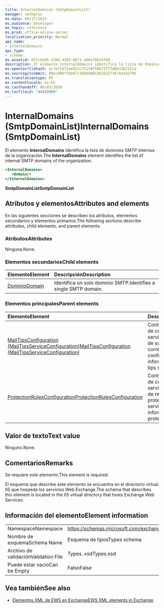 ```yaml
---
title: InternalDomains (SmtpDomainList)
manager: sethgros
ms.date: 09/17/2015
ms.audience: Developer
ms.topic: reference
ms.prod: office-online-server
localization_priority: Normal
api_name:
- InternalDomains
api_type:
- schema
ms.assetid: 0f2cbb05-338d-4302-8871-a06e78b33f98
description: El elemento InternalDomains identifica la lista de dominios SMTP internos de la organización.
ms.openlocfilehash: ec7ef2d72ae922c751f8f50b72ff7d6b31b212ca
ms.sourcegitcommit: 88ec988f2bb67c1866d06b361615f3674a24e795
ms.translationtype: MT
ms.contentlocale: es-ES
ms.lasthandoff: 06/03/2020
ms.locfileid: "44459969"
---
```

# <a name="internaldomains-smtpdomainlist"></a><span data-ttu-id="96e90-103">InternalDomains (SmtpDomainList)</span><span class="sxs-lookup"><span data-stu-id="96e90-103">InternalDomains (SmtpDomainList)</span></span>

<span data-ttu-id="96e90-104">El elemento **InternalDomains** identifica la lista de dominios SMTP internos de la organización.</span><span class="sxs-lookup"><span data-stu-id="96e90-104">The **InternalDomains** element identifies the list of internal SMTP domains of the organization.</span></span> 
  
```XML
<InternalDomains>
   <Domain/>
</InternalDomains>
```

 <span data-ttu-id="96e90-105">**SmtpDomainList**</span><span class="sxs-lookup"><span data-stu-id="96e90-105">**SmtpDomainList**</span></span>
## <a name="attributes-and-elements"></a><span data-ttu-id="96e90-106">Atributos y elementos</span><span class="sxs-lookup"><span data-stu-id="96e90-106">Attributes and elements</span></span>

<span data-ttu-id="96e90-107">En las siguientes secciones se describen los atributos, elementos secundarios y elementos primarios.</span><span class="sxs-lookup"><span data-stu-id="96e90-107">The following sections describe attributes, child elements, and parent elements.</span></span>
  
### <a name="attributes"></a><span data-ttu-id="96e90-108">Atributos</span><span class="sxs-lookup"><span data-stu-id="96e90-108">Attributes</span></span>

<span data-ttu-id="96e90-109">Ninguna.</span><span class="sxs-lookup"><span data-stu-id="96e90-109">None.</span></span>
  
### <a name="child-elements"></a><span data-ttu-id="96e90-110">Elementos secundarios</span><span class="sxs-lookup"><span data-stu-id="96e90-110">Child elements</span></span>

|<span data-ttu-id="96e90-111">**Elemento**</span><span class="sxs-lookup"><span data-stu-id="96e90-111">**Element**</span></span>|<span data-ttu-id="96e90-112">**Descripción**</span><span class="sxs-lookup"><span data-stu-id="96e90-112">**Description**</span></span>|
|:-----|:-----|
|[<span data-ttu-id="96e90-113">Dominio</span><span class="sxs-lookup"><span data-stu-id="96e90-113">Domain</span></span>](domain.md) <br/> |<span data-ttu-id="96e90-114">Identifica un solo dominio SMTP.</span><span class="sxs-lookup"><span data-stu-id="96e90-114">Identifies a single SMTP domain.</span></span>  <br/> |
   
### <a name="parent-elements"></a><span data-ttu-id="96e90-115">Elementos principales</span><span class="sxs-lookup"><span data-stu-id="96e90-115">Parent elements</span></span>

|<span data-ttu-id="96e90-116">**Elemento**</span><span class="sxs-lookup"><span data-stu-id="96e90-116">**Element**</span></span>|<span data-ttu-id="96e90-117">**Descripción**</span><span class="sxs-lookup"><span data-stu-id="96e90-117">**Description**</span></span>|
|:-----|:-----|
|[<span data-ttu-id="96e90-118">MailTipsConfiguration (MailTipsServiceConfiguration)</span><span class="sxs-lookup"><span data-stu-id="96e90-118">MailTipsConfiguration (MailTipsServiceConfiguration)</span></span>](mailtipsconfiguration-mailtipsserviceconfiguration.md) <br/> |<span data-ttu-id="96e90-119">Contiene información de configuración del servicio para el servicio de sugerencias de correo.</span><span class="sxs-lookup"><span data-stu-id="96e90-119">Contains service configuration information for the mail tips service.</span></span>  <br/> |
|[<span data-ttu-id="96e90-120">ProtectionRulesConfiguration</span><span class="sxs-lookup"><span data-stu-id="96e90-120">ProtectionRulesConfiguration</span></span>](protectionrulesconfiguration.md) <br/> |<span data-ttu-id="96e90-121">Contiene la información de configuración del servicio para el servicio de reglas de protección.</span><span class="sxs-lookup"><span data-stu-id="96e90-121">Contains service configuration information for the protection rules service.</span></span>  <br/> |
   
## <a name="text-value"></a><span data-ttu-id="96e90-122">Valor de texto</span><span class="sxs-lookup"><span data-stu-id="96e90-122">Text value</span></span>

<span data-ttu-id="96e90-123">Ninguno.</span><span class="sxs-lookup"><span data-stu-id="96e90-123">None.</span></span>
  
## <a name="remarks"></a><span data-ttu-id="96e90-124">Comentarios</span><span class="sxs-lookup"><span data-stu-id="96e90-124">Remarks</span></span>

<span data-ttu-id="96e90-125">Se requiere este elemento.</span><span class="sxs-lookup"><span data-stu-id="96e90-125">This element is required.</span></span> 
  
<span data-ttu-id="96e90-126">El esquema que describe este elemento se encuentra en el directorio virtual IIS que hospeda los servicios Web Exchange.</span><span class="sxs-lookup"><span data-stu-id="96e90-126">The schema that describes this element is located in the IIS virtual directory that hosts Exchange Web Services.</span></span>
  
## <a name="element-information"></a><span data-ttu-id="96e90-127">Información del elemento</span><span class="sxs-lookup"><span data-stu-id="96e90-127">Element information</span></span>

|||
|:-----|:-----|
|<span data-ttu-id="96e90-128">Namespace</span><span class="sxs-lookup"><span data-stu-id="96e90-128">Namespace</span></span>  <br/> |https://schemas.microsoft.com/exchange/services/2006/types  <br/> |
|<span data-ttu-id="96e90-129">Nombre de esquema</span><span class="sxs-lookup"><span data-stu-id="96e90-129">Schema Name</span></span>  <br/> |<span data-ttu-id="96e90-130">Esquema de tipos</span><span class="sxs-lookup"><span data-stu-id="96e90-130">Types schema</span></span>  <br/> |
|<span data-ttu-id="96e90-131">Archivo de validación</span><span class="sxs-lookup"><span data-stu-id="96e90-131">Validation File</span></span>  <br/> |<span data-ttu-id="96e90-132">Types. xsd</span><span class="sxs-lookup"><span data-stu-id="96e90-132">Types.xsd</span></span>  <br/> |
|<span data-ttu-id="96e90-133">Puede estar vacío</span><span class="sxs-lookup"><span data-stu-id="96e90-133">Can be Empty</span></span>  <br/> |<span data-ttu-id="96e90-134">Falso</span><span class="sxs-lookup"><span data-stu-id="96e90-134">False</span></span>  <br/> |
   
## <a name="see-also"></a><span data-ttu-id="96e90-135">Vea también</span><span class="sxs-lookup"><span data-stu-id="96e90-135">See also</span></span>



- [<span data-ttu-id="96e90-136">Elementos XML de EWS en Exchange</span><span class="sxs-lookup"><span data-stu-id="96e90-136">EWS XML elements in Exchange</span></span>](ews-xml-elements-in-exchange.md)

